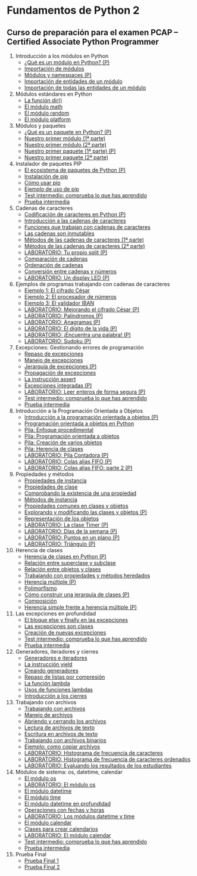 # Fundamentos de Python 2
## Curso de preparación para el examen PCAP – Certified Associate Python Programmer

1. Introducción a los módulos en Python
    * [¿Qué es un módulo en Python? (P)](contenido/seccion01/clase1.md)
    * [Importación de módulos](contenido/seccion01/clase2.md)
    * [Módulos y namespaces (P)](contenido/seccion01/clase3.md)
    * [Importación de entidades de un módulo](contenido/seccion01/clase4.md)
    * [Importación de todas las entidades de un módulo](contenido/seccion01/clase5.md)
2. Módulos estándares en Python
    * [La función dir()](contenido/seccion02/clase1.md)
    * [El módulo math](contenido/seccion02/clase2.md)
    * [El módulo random](contenido/seccion02/clase3.md)
    * [El módulo platform](contenido/seccion02/clase4.md)
3. Módulos y paquetes
    * [¿Qué es un paquete en Python? (P)](contenido/seccion03/clase1.md)
    * [Nuestro primer módulo (1ª parte)](contenido/seccion03/clase2.md)
    * [Nuestro primer módulo (2ª parte)](contenido/seccion03/clase3.md)
    * [Nuestro primer paquete (1ª parte) (P)](contenido/seccion03/clase4.md) 
    * [Nuestro primer paquete (2ª parte)](contenido/seccion03/clase5.md) 
4. Instalador de paquetes PIP
    * [El ecosistema de paquetes de Python (P)](contenido/seccion04/clase1.md)
    * [Instalación de pip](contenido/seccion04/clase2.md)
    * [Cómo usar pip](contenido/seccion04/clase3.md)
    * [Ejemplo de uso de pip](contenido/seccion04/clase4.md)
    * [Test intermedio: comprueba lo que has aprendido](contenido/seccion04/test.md)
    * [Prueba intermedia](contenido/seccion04/prueba.md)
5. Cadenas de caracteres
    * [Codificación de caracteres en Python (P)](contenido/seccion05/clase1.md)
    * [Introducción a las cadenas de caracteres](contenido/seccion05/clase2.md)
    * [Funciones que trabajan con cadenas de caracteres](contenido/seccion05/clase3.md)
    * [Las cadenas son inmutables](contenido/seccion05/clase4.md)
    * [Métodos de las cadenas de caracteres (1ª parte)](contenido/seccion05/clase5.md)
    * [Métodos de las cadenas de caracteres (2ª parte)](contenido/seccion05/clase6.md)
    * [LABORATORIO: Tu propio split (P)](contenido/seccion05/clase7.md)
    * [Comparación de cadenas](contenido/seccion05/clase8.md)
    * [Ordenación de cadenas](contenido/seccion05/clase9.md)
    * [Conversión entre cadenas y números](contenido/seccion05/clase10.md)
    * [LABORATORIO: Un display LED (P)](contenido/seccion05/clase11.md)
6. Ejemplos de programas trabajando con cadenas de caracteres
    * [Ejemplo 1: El cifrado César](contenido/seccion06/clase1.md)
    * [Ejemplo 2: El procesador de números](contenido/seccion06/clase2.md)
    * [Ejemplo 3: El validador IBAN](contenido/seccion06/clase3.md)
    * [LABORATORIO: Mejorando el cifrado César (P)](contenido/seccion06/clase4.md)
    * [LABORATORIO: Palíndromos (P)](contenido/seccion06/clase5.md)
    * [LABORATORIO: Anagramas (P)](contenido/seccion06/clase6.md)
    * [LABORATORIO: El dígito de la vida (P)](contenido/seccion06/clase7.md)
    * [LABORATORIO: ¡Encuentra una palabra! (P)](contenido/seccion06/clase8.md)
    * [LABORATORIO: Sudoku (P)](contenido/seccion06/clase9.md)
7. Excepciones: Gestionando errores de programación
    * [Repaso de excepciones](contenido/seccion07/clase1.md)
    * [Manejo de excepciones](contenido/seccion07/clase2.md)
    * [Jerarquía de excepciones (P)](contenido/seccion07/clase3.md)
    * [Propagación de excepciones](contenido/seccion07/clase4.md)
    * [La instrucción assert](contenido/seccion07/clase5.md)
    * [Excepciones integradas (P)](contenido/seccion07/clase6.md)
    * [LABORATORIO: Leer enteros de forma segura (P)](contenido/seccion07/clase7.md)
    * [Test intermedio: comprueba lo que has aprendido](contenido/seccion07/test.md)
    * [Prueba intermedia](contenido/seccion07/prueba.md)
8. Introducción a la Programación Orientada a Objetos
    * [Introducción a la programación orientada a objetos (P)](contenido/seccion08/clase1.md)
    * [Programación orientada a objetos en Python](contenido/seccion08/clase2.md)
    * [Pila: Enfoque procedimental](contenido/seccion08/clase3.md)
    * [Pila: Programación orientada a objetos](contenido/seccion08/clase4.md)
    * [Pila: Creación de varios objetos](contenido/seccion08/clase5.md)
    * [Pila: Herencia de clases](contenido/seccion08/clase6.md)
    * [LABORATORIO: Pila Contadora (P)](contenido/seccion08/clase7.md)
    * [LABORATORIO: Colas alias FIFO (P)](contenido/seccion08/clase8.md)
    * [LABORATORIO: Colas alias FIFO: parte 2 (P)](contenido/seccion08/clase9.md)
9. Propiedades y métodos
    * [Propiedades de instancia](contenido/seccion09/clase1.md)
    * [Propiedades de clase](contenido/seccion09/clase2.md)
    * [Comprobando la existencia de una propiedad](contenido/seccion09/clase3.md)
    * [Métodos de instancia](contenido/seccion09/clase4.md)
    * [Propiedades comunes en clases y objetos](contenido/seccion09/clase5.md)
    * [Explorando y modificando las clases y objetos (P)](contenido/seccion09/clase6.md)
    * [Representación de los objetos](contenido/seccion09/clase7.md)
    * [LABORATORIO: La clase Timer (P)](contenido/seccion09/clase8.md)
    * [LABORATORIO: Días de la semana (P)](contenido/seccion09/clase9.md)
    * [LABORATORIO: Puntos en un plano (P)](contenido/seccion09/clase10.md)
    * [LABORATORIO: Triángulo (P)](contenido/seccion09/clase11.md)
10. Herencia de clases
    * [Herencia de clases en Python (P)](contenido/seccion10/clase1.md)
    * [Relación entre superclase y subclase](contenido/seccion10/clase2.md)
    * [Relación entre objetos y clases](contenido/seccion10/clase3.md)
    * [Trabajando con propiedades y métodos heredados](contenido/seccion10/clase4.md)
    * [Herencia múltiple (P)](contenido/seccion10/clase5.md)
    * [Polimorfismo](contenido/seccion10/clase6.md)
    * [Cómo construir una jerarquía de clases (P)](contenido/seccion10/clase7.md)
    * [Composición](contenido/seccion10/clase8.md)
    * [Herencia simple frente a herencia múltiple (P)](contenido/seccion10/clase9.md)
11. Las excepciones en profundidad
    * [El bloque else y finally en las excepciones](contenido/seccion11/clase1.md)
    * [Las excepciones son clases](contenido/seccion11/clase2.md)
    * [Creación de nuevas excepciones](contenido/seccion11/clase3.md)
    * [Test intermedio: comprueba lo que has aprendido](contenido/seccion11/test.md)
    * [Prueba intermedia](contenido/seccion11/prueba.md)
12. Generadores, iteradores y cierres
    * [Generadores e iteradores](contenido/seccion12/clase1.md)
    * [La instrucción yield](contenido/seccion12/clase2.md)
    * [Creando generadores](contenido/seccion12/clase3.md)
    * [Repaso de listas por compresión](contenido/seccion12/clase4.md)
    * [La función lambda](contenido/seccion12/clase5.md)
    * [Usos de funciones lambdas](contenido/seccion12/clase6.md)
    * [Introducción a los cierres](contenido/seccion12/clase7.md)
13. Trabajando con archivos
    * [Trabajando con archivos](contenido/seccion13/clase1.md)
    * [Manejo de archivos](contenido/seccion13/clase2.md)
    * [Abriendo y cerrando los archivos](contenido/seccion13/clase3.md)
    * [Lectura de archivos de texto](contenido/seccion13/clase4.md)
    * [Escritura en archivos de texto](contenido/seccion13/clase5.md)
    * [Trabajando con archivos binarios](contenido/seccion13/clase6.md)
    * [Ejemplo: como copiar archivos](contenido/seccion13/clase7.md)
    * [LABORATORIO: Histograma de frecuencia de caracteres](contenido/seccion13/clase8.md)
    * [LABORATORIO: Histograma de frecuencia de caracteres ordenados](contenido/seccion13/clase9.md)
    * [LABORATORIO: Evaluando los resultados de los estudiantes](contenido/seccion13/clase10.md)
14. Módulos de sistema: os, datetime, calendar
    * [El módulo os](contenido/seccion14/clase1.md)
    * [LABORATORIO: El módulo os](contenido/seccion14/clase2.md)
    * [El módulo datetime](contenido/seccion14/clase3.md)
    * [El módulo time](contenido/seccion14/clase4.md)
    * [El módulo datetime en profundidad](contenido/seccion14/clase5.md)
    * [Operaciones con fechas y horas](contenido/seccion14/clase6.md)
    * [LABORATORIO: Los módulos datetime y time](contenido/seccion14/clase7.md)
    * [El módulo calendar](contenido/seccion14/clase8.md)
    * [Clases para crear calendarios](contenido/seccion14/clase9.md)
    * [LABORATORIO: El módulo calendar](contenido/seccion14/clase10.md)
    * [Test intermedio: comprueba lo que has aprendido](contenido/seccion14/test.md)
    * [Prueba intermedia](contenido/seccion14/prueba.md)
15. Prueba Final
    * [Prueba Final 1](contenido/seccion15/prueba1.md)
    * [Prueba Final 2](contenido/seccion15/prueba2.md)

